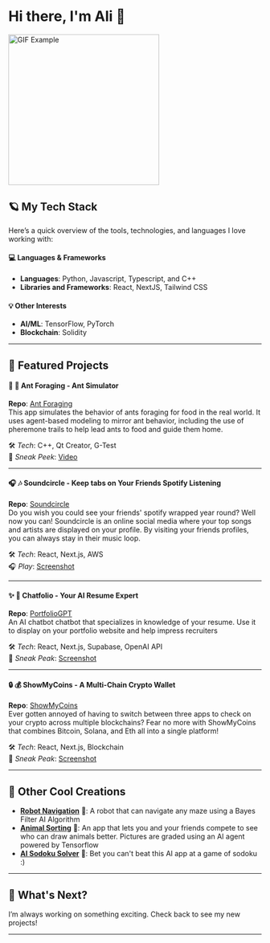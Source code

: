 # Hi there, I'm Ali 👋




<img src="https://media.giphy.com/media/l0Iy2PyFmAFOC7m24/giphy.gif" width="300" height="300" alt="GIF Example">

## 🪐 My Tech Stack
Here’s a quick overview of the tools, technologies, and languages I love working with:

#### 💻 Languages & Frameworks
- **Languages**: Python, Javascript, Typescript, and C++
- **Libraries and Frameworks**: React, NextJS, Tailwind CSS



#### 💡 Other Interests
- **AI/ML**: TensorFlow, PyTorch  
- **Blockchain**: Solidity

---

## 🍄 Featured Projects

#### 🍔 🐜 **Ant Foraging - Ant Simulator**
**Repo**: [Ant Foraging](https://github.com/aday2418/Ant-Foraging)  
This app simulates the behavior of ants foraging for food in the real world. It uses agent-based modeling to mirror ant behavior, including the use of pheremone trails to help lead ants to food and guide them home.

🛠️ *Tech*: C++, Qt Creator, G-Test  
📸 *Sneak Peek*: [Video](https://github.com/aday2418/Ant-Foraging/blob/75ee6eecb6d2e9387241072219f33c97e9bd7596/lib/DemoVideo.gif)

---

#### 🎧 🎶 **Soundcircle - Keep tabs on Your Friends Spotify Listening**
**Repo**: [Soundcircle](https://github.com/aday2418/soundcircle)  
Do you wish you could see your friends' spotify wrapped year round? Well now you can! Soundcircle is an online social media where your top songs and artists are displayed on your profile. By visiting your friends profiles, you can always stay in their music loop.   

🛠️ *Tech*: React, Next.js, AWS  
🎧 *Play*: [Screenshot](https://github.com/aday2418/soundcircle/blob/7bec61b18673ae7c6265958fa9779e995876e331/public/images/topArtists.png)

---

#### ✨ 📄 **Chatfolio - Your AI Resume Expert**
**Repo**: [PortfolioGPT](https://github.com/aday2418/portfolioGPT)  
An AI chatbot chatbot that specializes in knowledge of your resume. Use it to display on your portfolio website and help impress recruiters

🛠️ *Tech*: React, Next.js, Supabase, OpenAI API  
🔗 *Sneak Peak*: [Screenshot](https://github.com/aday2418/portfolioGPT/blob/main/public/landingPagePhoto.png)

---

#### 🔒 💰 **ShowMyCoins - A Multi-Chain Crypto Wallet**
**Repo**: [ShowMyCoins](https://github.com/aday2418/showmycoins)  
Ever gotten annoyed of having to switch between three apps to check on your crypto across multiple blockchains? Fear no more with ShowMyCoins that combines Bitcoin, Solana, and Eth all into a single platform!

🛠️ *Tech*: React, Next.js, Blockchain  
🔗 *Sneak Peak*: [Screenshot]()

---

## 🌱 Other Cool Creations
- [**Robot Navigation**](https://github.com/aday2418/RobotNavigation) 🤖: A robot that can navigate any maze using a Bayes Filter AI Algorithm
- [**Animal Sorting**](https://github.com/aday2418/animalSorting) 🎨: An app that lets you and your friends compete to see who can draw animals better. Pictures are graded using an AI agent powered by Tensorflow
- [**AI Sodoku Solver**](https://github.com/aday2418/Sudoku) 🧩: Bet you can't beat this AI app at a game of sodoku :)

---

## 🚀 What's Next?
I’m always working on something exciting. Check back to see my new projects!

---
